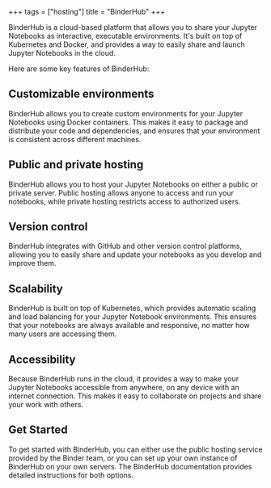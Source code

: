 +++
tags = ["hosting"]
title = "BinderHub"
+++

BinderHub is a cloud-based platform that allows you to share your Jupyter Notebooks as interactive, executable environments. It's built on top of Kubernetes and Docker, and provides a way to easily share and launch Jupyter Notebooks in the cloud.

Here are some key features of BinderHub:

## Customizable environments

BinderHub allows you to create custom environments for your Jupyter Notebooks using Docker containers. This makes it easy to package and distribute your code and dependencies, and ensures that your environment is consistent across different machines.

## Public and private hosting

BinderHub allows you to host your Jupyter Notebooks on either a public or private server. Public hosting allows anyone to access and run your notebooks, while private hosting restricts access to authorized users.

## Version control

BinderHub integrates with GitHub and other version control platforms, allowing you to easily share and update your notebooks as you develop and improve them.

## Scalability

BinderHub is built on top of Kubernetes, which provides automatic scaling and load balancing for your Jupyter Notebook environments. This ensures that your notebooks are always available and responsive, no matter how many users are accessing them.

## Accessibility

Because BinderHub runs in the cloud, it provides a way to make your Jupyter Notebooks accessible from anywhere, on any device with an internet connection. This makes it easy to collaborate on projects and share your work with others.

## Get Started

To get started with BinderHub, you can either use the public hosting service provided by the Binder team, or you can set up your own instance of BinderHub on your own servers. The BinderHub documentation provides detailed instructions for both options.


